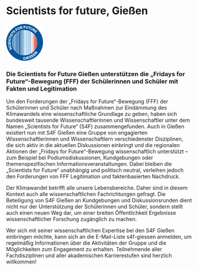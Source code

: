 # Scientists for future, Gießen

![s4f_giessen_logo](images/s4f-giessen-logo-100.png)

### Die Scientists for Future Gießen unterstützen die „Fridays for Future“-Bewegung (FFF) der Schülerinnen und Schüler mit Fakten und Legitimation

Um den Forderungen der „Fridays for Future“-Bewegung (FFF) der Schülerinnen und Schüler nach Maßnahmen zur Eindämmung des Klimawandels eine wissenschaftliche Grundlage zu geben, haben sich bundesweit tausende Wissenschaftlerinnen und Wissenschaftler unter dem Namen „Scientists for Future“ (S4F) zusammengefunden. Auch in Gießen existiert nun mit S4F Gießen eine Gruppe von engagierten Wissenschaftlerinnen und Wissenschaftlern verschiedenster Disziplinen, die sich aktiv in die aktuellen Diskussionen einbringt und die regionalen Aktionen der „Fridays for Future“-Bewegung wissenschaftlich unterstützt – zum Beispiel bei Podiumsdiskussionen, Kundgebungen oder themenspezifischen Informationsveranstaltungen. Dabei bleiben die „Scientists for Future“ unabhängig und politisch neutral, verleihen jedoch den Forderungen von FFF Legitimation und faktenbasierten Nachdruck.

Der Klimawandel betrifft alle unsere Lebensbereiche. Daher sind in diesem Kontext auch alle wissenschaftlichen Fachrichtungen gefragt. Die Beteiligung von S4F Gießen an Kundgebungen und Diskussionsrunden dient nicht nur der Unterstützung der Schülerinnen und Schüler, sondern stellt auch einen neuen Weg dar, um einer breiten Öffentlichkeit Ergebnisse wissenschaftlicher Forschung zugänglich zu machen.

Wer sich mit seiner wissenschaftlichen Expertise bei den S4F Gießen einbringen möchte, kann sich an die E-Mail-Liste s4f-giessen anmelden, um regelmäßig Informationen über die Aktivitäten der Gruppe und die Möglichkeiten zum Engagement zu erhalten. Teilnehmende aller Fachdisziplinen und aller akademischen Karrierestufen sind herzlich willkommen!


